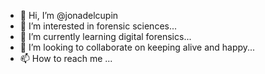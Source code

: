 - 👋 Hi, I’m @jonadelcupin
- 👀 I’m interested in forensic sciences...
- 🌱 I’m currently learning digital forensics...
- 💞️ I’m looking to collaborate on keeping alive and happy...
- 📫 How to reach me ...

<!---
jonadelcupin/jonadelcupin is a ✨ special ✨ repository because its `README.md` (this file) appears on your GitHub profile.
You can click the Preview link to take a look at your changes.
--->
